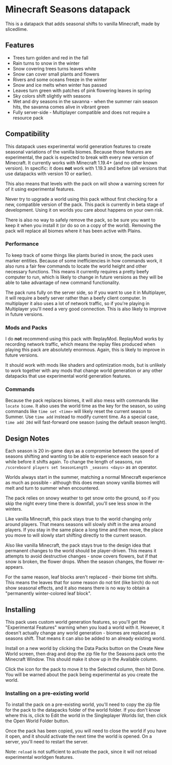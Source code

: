 # Minecraft Seasons datapack

This is a datapack that adds seasonal shifts to vanilla Minecraft, made by slicedlime.

## Features

- Trees turn golden and red in the fall
- Rain turns to snow in the winter
- Snow covering trees turns leaves white
- Snow can cover small plants and flowers
- Rivers and some oceans freeze in the winter
- Snow and ice melts when winter has passed
- Leaves turn green with patches of pink flowering leaves in spring
- Sky colors shift slightly with seasons
- Wet and dry seasons in the savanna - when the summer rain season hits, the savanna comes alive
  in vibrant green
- Fully server-side - Multiplayer compatible and does not require a resource pack

## Compatibility

This datapack uses experimental world generation features to create seasonal variations of the
vanilla biomes. Because those features are experimental, the pack is expected to break with every
new version of Minecraft. It currently works with Minecraft 1.19.4+ (and no other known version).
In specific: it does **not** work with 1.19.3 and before (all versions that use datapacks with version 10 or earlier).

This also means that levels with the pack on will show a warning screen for of it using
experimental features.

Never try to upgrade a world using this pack without first checking for a new, compatible version
of the pack. This pack is currently in beta stage of development. Using it on worlds you care
about happens on your own risk.

There is also no way to safely remove the pack, so be sure you want to keep it when you install it
(or do so on a copy of the world). Removing the pack will replace all biomes where it has been
active with Plains.

### Performance

To keep track of some things like plants buried in snow, the pack uses marker entities. Because of
some inefficiencies in how commands work, it also runs a fair few commands to locate the world
height and other necessary functions. This means it currently requires a pretty beefy computer to
run, which is likely to change in future versions as they will be able to take advantage of new
command functionality.

The pack runs fully on the server side, so if you want to use it in Multiplayer, it will require a
beefy server rather than a beefy client computer. In multiplayer it also uses a lot of network
traffic, so if you're playing in Multiplayer you'll need a very good connection. This is also likely
to improve in future versions.

### Mods and Packs

I do **not** recommend using this pack with ReplayMod. ReplayMod works by recording network
traffic, which means the replay files produced when playing this pack are absolutely enormous.
Again, this is likely to improve in future versions.

It should work with mods like shaders and optimization mods, but is unlikely to work together with
any mods that change world generation or any other datapacks that use experimental world generation
features.

### Commands

Because the pack replaces biomes, it will also mess with commands like `locate biome`. It also uses
the world time as the key for the season, so using commands like `time set <time>` will likely
reset the current season to Summer. Use `time add` instead to modify current time. As a special
case, `time add 20d` will fast-forward one season (using the default season lenght).

## Design Notes

Each season is 20 in-game days as a compromise between the speed of seasons shifting and wanting
to be able to experience each season for a while before it shifts again. To change the length of
seasons, run `/scoreboard players set SeasonLength _seasons <days>` as an operator.

Worlds always start in the summer, matching a normal Minecraft experience as much as possible -
although this does mean snowy vanilla biomes will melt and turn to summer when encountered.

The pack relies on snowy weather to get snow onto the ground, so if you skip the night every time
there is downfall, you'll see less snow in the winters.

Like vanilla Minecraft, this pack stays true to the world changing only around players. That means
seasons will slowly shift in the area around players. If you stay in the same place a long time and
then move, the place you move to will slowly start shifting directly to the current season.

Also like vanilla Minecraft, the pack stays true to the design idea that permanent changes to the
world should be player-driven. This means it attempts to avoid destructive changes - snow covers
flowers, but if that snow is broken, the flower drops. When the season changes, the flower
re-appears.

For the same reason, leaf blocks aren't replaced - their biome tint shifts. This means the leaves
that for some reason do not tint (like birch) do not show seasonal effects, and it also means there
is no way to obtain a "permanently winter-colored leaf block".

## Installing

This pack uses custom world generation features, so you'll get the "Experimental Features" warning
when you load a world with it. However, it doesn't actually change any world generation - biomes
are replaced as seasons shift. That means it can also be added to an already existing world.

Install on a new world by clicking the Data Packs button on the Create New World screen, then
drag and drop the zip file for the Seasons pack onto the Minecraft Window. This should make it show
up in the Available column.

Click the icon for the pack to move it to the Selected column, then hit Done. You will be warned
about the pack being experimental as you create the world.

### Installing on a pre-existing world

To install the pack on a pre-existing world, you'll need to copy the zip file for the pack to the
datapacks folder of the world folder. If you don't know where this is, click to Edit the world in
the Singleplayer Worlds list, then click the Open World Folder button.

Once the pack has been copied, you will need to close the world if you have it open, and it should
activate the next time the world is opened. On a server, you'll need to restart the server.

Note: `reload` is not sufficient to activate the pack, since it will not reload experimental
worldgen features.
